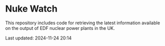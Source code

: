 # Nuke Watch

This repository includes code for retrieving the latest information available on the output of EDF nuclear power plants in the UK.

Last updated: 2024-11-24 20:14